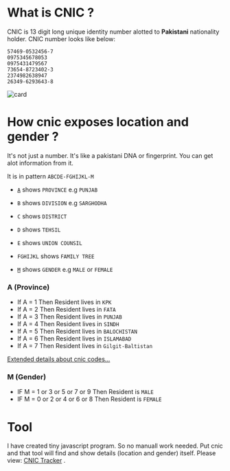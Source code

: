 # What is CNIC ?
CNIC is 13 digit long unique identity number alotted to **Pakistani** nationality holder.
CNIC number looks like below:
```
57469-0532456-7
0975345678053
0975431479567
73654-8723402-3
2374982638947
26349-6293643-8
```
![card](cnic_sample.jpg) 

# How cnic exposes location and gender ?
It's not just a number. It's like a pakistani DNA or fingerprint. You can get alot information from it. 

It is in pattern `ABCDE-FGHIJKL-M`

- [`A`](#a-province) shows `PROVINCE` e.g `PUNJAB`
- `B` shows `DIVISION` e.g `SARGHODHA`
- `C` shows `DISTRICT`
- `D` shows `TEHSIL`  
- `E` shows `UNION COUNSIL`  

- `FGHIJKL` shows `FAMILY TREE`

- [`M`](#m-gender) shows `GENDER` e.g `MALE` or `FEMALE`

### A (Province)
- If A = 1 Then Resident lives in `KPK`
- If A = 2 Then Resident lives in `FATA`
- If A = 3 Then Resident lives in `PUNJAB`
- If A = 4 Then Resident lives in `SINDH`
- If A = 5 Then Resident lives in `BALOCHISTAN`
- If A = 6 Then Resident lives in `ISLAMABAD`
- If A = 7 Then Resident lives in `Gilgit-Baltistan`

[Extended details about cnic codes...](cnic_codes_list.md)

### M (Gender)
- IF M = 1 or 3 or 5 or 7 or 9 Then Resident is `MALE`
- IF M = 0 or 2 or 4 or 6 or 8 Then Resident is `FEMALE`

# Tool
I have created tiny javascript program. So no manuall work needed.
Put cnic and that tool will find and show details (location and gender) itself.
Please view: [CNIC Tracker](https://github.com/ali432003/CNIC-validator) .
